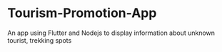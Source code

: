 # Tourism-Promotion-App

An app using Flutter and Nodejs to display information about unknown tourist, trekking spots
